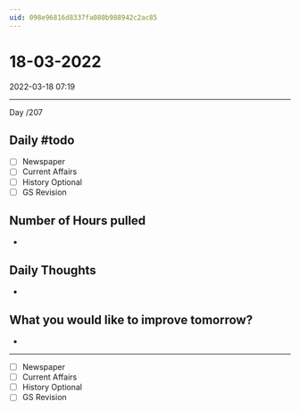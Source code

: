 ```yaml
---
uid: 098e96816d8337fa080b988942c2ac85
---
```


# 18-03-2022
2022-03-18 07:19

---

Day /207

## Daily #todo 

- [ ] Newspaper
- [ ] Current Affairs
- [ ] History Optional
- [ ] GS Revision 

## Number of Hours pulled 
- 

## Daily Thoughts
- 


## What you would like to improve tomorrow?
- 



--- 

- [ ] Newspaper
- [ ] Current Affairs
- [ ] History Optional
- [ ] GS Revision 